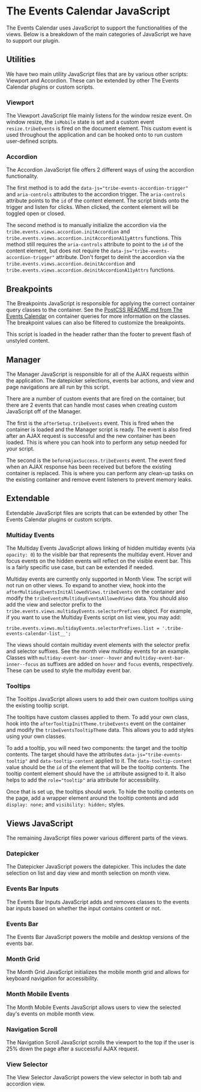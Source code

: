 # The Events Calendar JavaScript

The Events Calendar uses JavaScript to support the functionalities of the views. Below is a breakdown of the main categories of JavaScript we have to support our plugin.

## Utilities

We have two main utility JavaScript files that are by various other scripts: Viewport and Accordion. These can be extended by other The Events Calendar plugins or custom scripts.

### Viewport

The Viewport JavaScript file mainly listens for the window resize event. On window resize, the `isMobile` state is set and a custom event `resize.tribeEvents` is fired on the document element. This custom event is used throughout the application and can be hooked onto to run custom user-defined scripts.

### Accordion

The Accordion JavaScript file offers 2 different ways of using the accordion functionality.

The first method is to add the `data-js="tribe-events-accordion-trigger"` and `aria-controls` attributes to the accordion trigger. The `aria-controls` attribute points to the `id` of the content element. The script binds onto the trigger and listen for clicks. When clicked, the content element will be toggled open or closed.

The second method is to manually initialize the accordion via the `tribe.events.views.accordion.initAccordion` and `tribe.events.views.accordion.initAccordionA11yAttrs` functions. This method still requires the `aria-controls` attribute to point to the `id` of the content element, but does not require the `data-js="tribe-events-accordion-trigger"` attribute. Don't forget to deinit the accordion via the `tribe.events.views.accordion.deinitAccordion` and `tribe.events.views.accordion.deinitAccordionA11yAttrs` functions.

## Breakpoints

The Breakpoints JavaScript is responsible for applying the correct container query classes to the container. See the [PostCSS README.md from The Events Calendar](https://github.com/moderntribe/the-events-calendar/blob/master/src/resources/postcss/README.md) on container queries for more information on the classes. The breakpoint values can also be filtered to customize the breakpoints.

This script is loaded in the header rather than the footer to prevent flash of unstyled content.

## Manager

The Manager JavaScript is responsible for all of the AJAX requests within the application. The datepicker selections, events bar actions, and view and page navigations are all run by this script.

There are a number of custom events that are fired on the container, but there are 2 events that can handle most cases when creating custom JavaScript off of the Manager.

The first is the `afterSetup.tribeEvents` event. This is fired when the container is loaded and the Manager script is ready. The event is also fired after an AJAX request is successful and the new container has been loaded. This is where you can hook into to perform any setup needed for your script.

The second is the `beforeAjaxSuccess.tribeEvents` event. The event fired when an AJAX response has been received but before the existing container is replaced. This is where you can perform any clean-up tasks on the existing container and remove event listeners to prevent memory leaks.

## Extendable

Extendable JavaScript files are scripts that can be extended by other The Events Calendar plugins or custom scripts.

### Multiday Events

The Multiday Events JavaScript allows linking of hidden multiday events (via `opacity: 0`) to the visible bar that represents the multiday event. Hover and focus events on the hidden events will reflect on the visible event bar. This is a fairly specific use case, but can be extended if needed.

Multiday events are currently only supported in Month View. The script will not run on other views. To expand to another view, hook into the `afterMultidayEventsInitAllowedViews.tribeEvents` on the container and modify the `tribeEventsMultidayEventsAllowedViews` data. You should also add the view and selector prefix to the `tribe.events.views.multidayEvents.selectorPrefixes` object. For example, if you want to use the Multiday Events script on list view, you may add:

```
tribe.events.views.multidayEvents.selectorPrefixes.list = '.tribe-events-calendar-list__';
```

The views should contain multiday event elements with the selector prefix and selector suffixes. See the month view multiday events for an example. Classes with `multiday-event-bar-inner--hover` and `multiday-event-bar-inner--focus` as suffixes are added on `hover` and `focus` events, respectively. These can be used to style the multiday event bar.

### Tooltips

The Tooltips JavaScript allows users to add their own custom tooltips using the existing tooltip script.

The tooltips have custom classes applied to them. To add your own class, hook into the `afterTooltipInitTheme.tribeEvents` event on the container and modify the `tribeEventsTooltipTheme` data. This allows you to add styles using your own classes.

To add a tooltip, you will need two components: the target and the tooltip contents. The target should have the attributes `data-js="tribe-events-tooltip"` and `data-tooltip-content` applied to it. The `data-tooltip-content` value should be the `id` of the element that will be the tooltip contents. The tooltip content element should have the `id` attribute assigned to it. It also helps to add the `role="tooltip"` aria attribute for accessibility.

Once that is set up, the tooltips should work. To hide the tooltip contents on the page, add a wrapper element around the tooltip contents and add `display: none;` and `visibility: hidden;` styles.

## Views JavaScript

The remaining JavaScript files power various different parts of the views.

### Datepicker

The Datepicker JavaScript powers the datepicker. This includes the date selection on list and day view and month selection on month view.

### Events Bar Inputs

The Events Bar Inputs JavaScript adds and removes classes to the events bar inputs based on whether the input contains content or not.

### Events Bar

The Events Bar JavaScript powers the mobile and desktop versions of the events bar.

### Month Grid

The Month Grid JavaScript initializes the mobile month grid and allows for keyboard navigation for accessibility.

### Month Mobile Events

The Month Mobile Events JavaScript allows users to view the selected day's events on mobile month view.

### Navigation Scroll

The Navigation Scroll JavaScript scrolls the viewport to the top if the user is 25% down the page after a successful AJAX request.

### View Selector

The View Selector JavaScript powers the view selector in both tab and accordion view.
